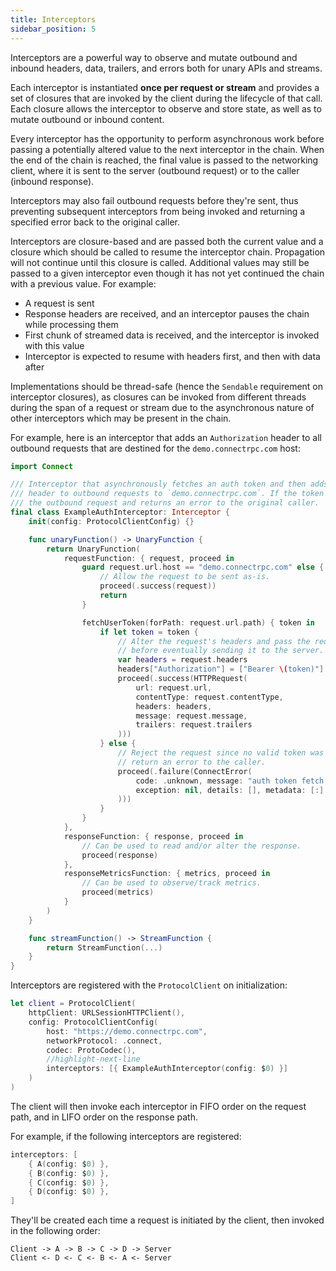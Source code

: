 ```yaml
---
title: Interceptors
sidebar_position: 5
---
```


Interceptors are a powerful way to observe and mutate outbound and inbound
headers, data, trailers, and errors both for unary APIs and streams.

Each interceptor is instantiated **once per request or stream** and
provides a set of closures that are invoked by the client during the lifecycle
of that call. Each closure allows the interceptor to observe and store
state, as well as to mutate outbound or inbound content.

Every interceptor has the opportunity to perform asynchronous work before passing a potentially
altered value to the next interceptor in the chain. When the end of the chain is reached, the
final value is passed to the networking client, where it is sent to the server (outbound request)
or to the caller (inbound response).

Interceptors may also fail outbound requests before they're sent, thus preventing subsequent
interceptors from being invoked and returning a specified error back to the original caller.

Interceptors are closure-based and are passed both the current value and a closure which
should be called to resume the interceptor chain. Propagation will not continue until
this closure is called. Additional values may still be passed to a given interceptor even
though it has not yet continued the chain with a previous value. For example:

- A request is sent
- Response headers are received, and an interceptor pauses the chain while processing them
- First chunk of streamed data is received, and the interceptor is invoked with this value
- Interceptor is expected to resume with headers first, and then with data after

Implementations should be thread-safe (hence the `Sendable` requirement on interceptor
closures), as closures can be invoked from different threads during the span of a request or
stream due to the asynchronous nature of other interceptors which may be present in the chain.

For example, here is an interceptor that adds an `Authorization` header to
all outbound requests that are destined for the `demo.connectrpc.com` host:

```swift
import Connect

/// Interceptor that asynchronously fetches an auth token and then adds an `Authorization`
/// header to outbound requests to `demo.connectrpc.com`. If the token fetch fails, it rejects
/// the outbound request and returns an error to the original caller.
final class ExampleAuthInterceptor: Interceptor {
    init(config: ProtocolClientConfig) {}

    func unaryFunction() -> UnaryFunction {
        return UnaryFunction(
            requestFunction: { request, proceed in
                guard request.url.host == "demo.connectrpc.com" else {
                    // Allow the request to be sent as-is.
                    proceed(.success(request))
                    return
                }

                fetchUserToken(forPath: request.url.path) { token in
                    if let token = token {
                        // Alter the request's headers and pass the request on to other interceptors
                        // before eventually sending it to the server.
                        var headers = request.headers
                        headers["Authorization"] = ["Bearer \(token)"]
                        proceed(.success(HTTPRequest(
                            url: request.url,
                            contentType: request.contentType,
                            headers: headers,
                            message: request.message,
                            trailers: request.trailers
                        )))
                    } else {
                        // Reject the request since no valid token was available, and
                        // return an error to the caller.
                        proceed(.failure(ConnectError(
                            code: .unknown, message: "auth token fetch failed",
                            exception: nil, details: [], metadata: [:]
                        )))
                    }
                }
            },
            responseFunction: { response, proceed in
                // Can be used to read and/or alter the response.
                proceed(response)
            },
            responseMetricsFunction: { metrics, proceed in
                // Can be used to observe/track metrics.
                proceed(metrics)
            }
        )
    }

    func streamFunction() -> StreamFunction {
        return StreamFunction(...)
    }
}
```

Interceptors are registered with the `ProtocolClient` on initialization:

```swift
let client = ProtocolClient(
    httpClient: URLSessionHTTPClient(),
    config: ProtocolClientConfig(
        host: "https://demo.connectrpc.com",
        networkProtocol: .connect,
        codec: ProtoCodec(),
        //highlight-next-line
        interceptors: [{ ExampleAuthInterceptor(config: $0) }]
    )
)
```

The client will then invoke each interceptor in FIFO order on the request
path, and in LIFO order on the response path.

For example, if the following interceptors are registered:

```swift
interceptors: [
    { A(config: $0) },
    { B(config: $0) },
    { C(config: $0) },
    { D(config: $0) },
]
```

They'll be created each time a request is initiated by the client, then
invoked in the following order:

```
Client -> A -> B -> C -> D -> Server
Client <- D <- C <- B <- A <- Server
```
